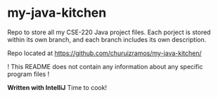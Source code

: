 # my-java-kitchen
Repo to store all my CSE-220 Java project files. Each porject is stored within its own branch, and each branch includes its own description.

Repo located at https://github.com/churuizramos/my-java-kitchen/

! This README does not contain any information about any specific program files !

**Written with IntelliJ**
Time to cook!
